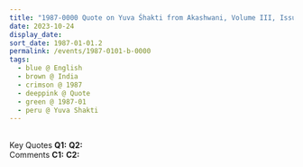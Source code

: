 ```yaml
---
title: "1987-0000 Quote on Yuva Śhakti from Akashwani, Volume III, Issue I (June 2002), Page 5"
date: 2023-10-24
display_date: 
sort_date: 1987-01-01.2
permalink: /events/1987-0101-b-0000
tags:
  - blue @ English
  - brown @ India
  - crimson @ 1987
  - deeppink @ Quote
  - green @ 1987-01
  - peru @ Yuva Shakti
---
```


<br>

<wave-list>
  <list-title color="DarkSeaGreen" width="55">Key Quotes</list-title>
  <list-item color="BlanchedAlmond" width="280"><b>Q1:</b> <i></i></list-item>
  <list-item color="Lavender" width="280"><b>Q2:</b> <i></i></list-item>
</wave-list>

<br>

<wave-list>
  <list-title color="DarkSeaGreen" width="55">Comments</list-title>
  <list-item color="BlanchedAlmond" width="280"><b>C1:</b> <i></i></list-item>
  <list-item color="Lavender" width="280"><b>C2:</b> <i></i></list-item>
</wave-list>